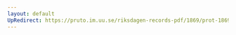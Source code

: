 ```yaml
---
layout: default
UpRedirect: https://pruto.im.uu.se/riksdagen-records-pdf/1869/prot-1869--fk--503.pdf
---
```

